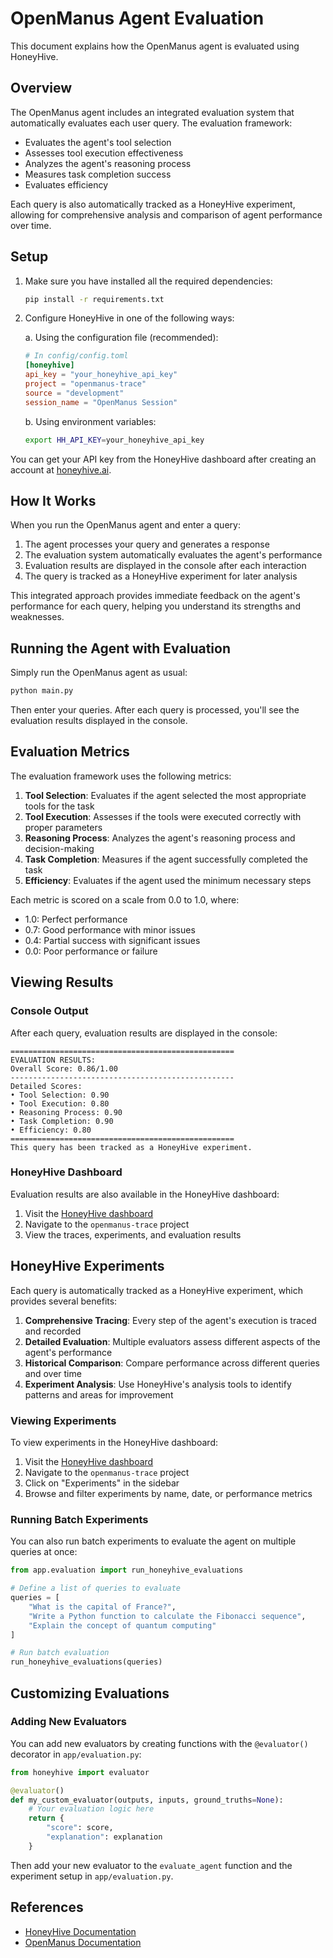 # OpenManus Agent Evaluation

This document explains how the OpenManus agent is evaluated using HoneyHive.

## Overview

The OpenManus agent includes an integrated evaluation system that automatically evaluates each user query. The evaluation framework:

- Evaluates the agent's tool selection
- Assesses tool execution effectiveness
- Analyzes the agent's reasoning process
- Measures task completion success
- Evaluates efficiency

Each query is also automatically tracked as a HoneyHive experiment, allowing for comprehensive analysis and comparison of agent performance over time.

## Setup

1. Make sure you have installed all the required dependencies:
   ```bash
   pip install -r requirements.txt
   ```

2. Configure HoneyHive in one of the following ways:

   a. Using the configuration file (recommended):
   ```toml
   # In config/config.toml
   [honeyhive]
   api_key = "your_honeyhive_api_key"
   project = "openmanus-trace"
   source = "development"
   session_name = "OpenManus Session"
   ```

   b. Using environment variables:
   ```bash
   export HH_API_KEY=your_honeyhive_api_key
   ```

You can get your API key from the HoneyHive dashboard after creating an account at [honeyhive.ai](https://honeyhive.ai).

## How It Works

When you run the OpenManus agent and enter a query:

1. The agent processes your query and generates a response
2. The evaluation system automatically evaluates the agent's performance
3. Evaluation results are displayed in the console after each interaction
4. The query is tracked as a HoneyHive experiment for later analysis

This integrated approach provides immediate feedback on the agent's performance for each query, helping you understand its strengths and weaknesses.

## Running the Agent with Evaluation

Simply run the OpenManus agent as usual:

```bash
python main.py
```

Then enter your queries. After each query is processed, you'll see the evaluation results displayed in the console.

## Evaluation Metrics

The evaluation framework uses the following metrics:

1. **Tool Selection**: Evaluates if the agent selected the most appropriate tools for the task
2. **Tool Execution**: Assesses if the tools were executed correctly with proper parameters
3. **Reasoning Process**: Analyzes the agent's reasoning process and decision-making
4. **Task Completion**: Measures if the agent successfully completed the task
5. **Efficiency**: Evaluates if the agent used the minimum necessary steps

Each metric is scored on a scale from 0.0 to 1.0, where:
- 1.0: Perfect performance
- 0.7: Good performance with minor issues
- 0.4: Partial success with significant issues
- 0.0: Poor performance or failure

## Viewing Results

### Console Output

After each query, evaluation results are displayed in the console:

```
==================================================
EVALUATION RESULTS:
Overall Score: 0.86/1.00
--------------------------------------------------
Detailed Scores:
• Tool Selection: 0.90
• Tool Execution: 0.80
• Reasoning Process: 0.90
• Task Completion: 0.90
• Efficiency: 0.80
==================================================
This query has been tracked as a HoneyHive experiment.
```

### HoneyHive Dashboard

Evaluation results are also available in the HoneyHive dashboard:

1. Visit the [HoneyHive dashboard](https://app.honeyhive.ai/)
2. Navigate to the `openmanus-trace` project
3. View the traces, experiments, and evaluation results

## HoneyHive Experiments

Each query is automatically tracked as a HoneyHive experiment, which provides several benefits:

1. **Comprehensive Tracing**: Every step of the agent's execution is traced and recorded
2. **Detailed Evaluation**: Multiple evaluators assess different aspects of the agent's performance
3. **Historical Comparison**: Compare performance across different queries and over time
4. **Experiment Analysis**: Use HoneyHive's analysis tools to identify patterns and areas for improvement

### Viewing Experiments

To view experiments in the HoneyHive dashboard:

1. Visit the [HoneyHive dashboard](https://app.honeyhive.ai/)
2. Navigate to the `openmanus-trace` project
3. Click on "Experiments" in the sidebar
4. Browse and filter experiments by name, date, or performance metrics

### Running Batch Experiments

You can also run batch experiments to evaluate the agent on multiple queries at once:

```python
from app.evaluation import run_honeyhive_evaluations

# Define a list of queries to evaluate
queries = [
    "What is the capital of France?",
    "Write a Python function to calculate the Fibonacci sequence",
    "Explain the concept of quantum computing"
]

# Run batch evaluation
run_honeyhive_evaluations(queries)
```

## Customizing Evaluations

### Adding New Evaluators

You can add new evaluators by creating functions with the `@evaluator()` decorator in `app/evaluation.py`:

```python
from honeyhive import evaluator

@evaluator()
def my_custom_evaluator(outputs, inputs, ground_truths=None):
    # Your evaluation logic here
    return {
        "score": score,
        "explanation": explanation
    }
```

Then add your new evaluator to the `evaluate_agent` function and the experiment setup in `app/evaluation.py`.

## References

- [HoneyHive Documentation](https://docs.honeyhive.ai/)
- [OpenManus Documentation](https://github.com/mannaandpoem/OpenManus) 